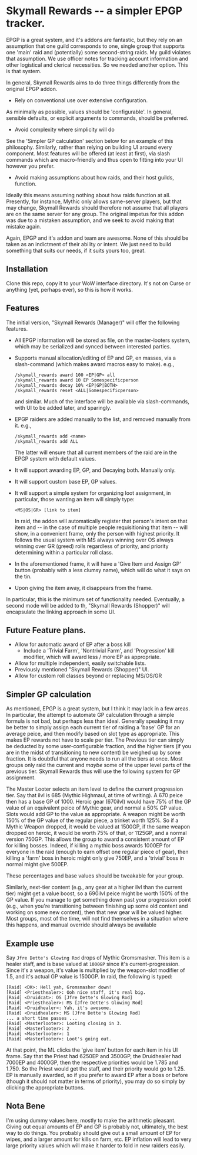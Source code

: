 # Skymall Rewards -- a simpler EPGP tracker.

EPGP is a great system, and it's addons are fantastic, but they rely on an
assumption that one guild corresponds to one, single group that supports one
'main' raid and (potentially) some second-string raids. My guild violates that
assumption. We use officer notes for tracking account information and other
logistical and clerical necessities. So we needed another option. This is that
system.

In general, Skymall Rewards aims to do three things differently from the
original EPGP addon.

* Rely on conventional use over extensive configuration.

As minimally as possible, values should be 'configurable'. In general, sensible
defaults, or explicit arguments to commands, should be preferred.

* Avoid complexity where simplicity will do

See the 'Simpler GP calculation' section below for an example of this
philosophy. Similarly, rather than relying on building UI around every
component. Most features will be offered (at least at first), via slash
commands which are macro-friendly and thus open to fitting into your UI however
you prefer.

* Avoid making assumptions about how raids, and their host guilds, function.

Ideally this means assuming nothing about how raids function at all. Presently,
for instance, Mythic only allows same-server players, but that may change,
Skymall Rewards should therefore not assume that all players are on the same
server for any group. The original impetus for this addon was due to a mistaken
assumption, and we seek to avoid making that mistake again.

Again, EPGP and it's addon and team are awesome. None of this should be taken as
an indictment of their ability or intent. We just need to build something that
suits our needs, if it suits yours too, great.

## Installation

Clone this repo, copy it to your WoW interface directory. It's not on Curse or
anything (yet, perhaps ever), so this is how it works.

## Features

The initial version, "Skymall Rewards (Manager)" will offer the following features.

* All EPGP information will be stored as file, on the master-looters system,
   which may be serialized and synced between interested parties.

* Supports manual allocation/editing of EP and GP, en masses, via a
  slash-command (which makes award macros easy to make). e.g.,

      /skymall_rewards award 100 <EP|GP> all
      /skymall_rewards award 10 EP Somespecificperson
      /skymall_rewards decay 10% <EP|GP|BOTH>
      /skymall_rewards reset <ALL|Somespecificperson>

  and similar. Much of the interface will be available via slash-commands, with
  UI to be added later, and sparingly.

* EPGP raiders are added manually to the list, and removed manually from it.
  e.g.,

      /skymall_rewards add <name>
      /skymall_rewards add ALL

  The latter will ensure that all current members of the raid are in the EPGP
  system with default values.

* It will support awarding EP, GP, and Decaying both. Manually only.

* It will support custom base EP, GP values.

* It will support a simple system for organizing loot assignment, in
  particular, those wanting an item will simply type:

      <MS|OS|GR> [link to item]

  In raid, the addon will automatically register that person's intent on that item
  and -- in the case of multiple people requisitioning that item -- will show, in
  a convenient frame, only the person with highest priority. It follows the usual
  system with MS always winning over OS always winning over GR (greed) rolls
  regardless of priority, and priority determining within a particular roll class.

* In the aforementioned frame, it will have a 'Give Item and Assign GP' button
  (probably with a less clumsy name), which will do what it says on the tin.

* Upon giving the item away, it disappears from the frame.

In particular, this is the minimum set of functionality needed. Eventually, a
second mode will be added to th, "Skymall Rewards (Shopper)" will encapsulate
the linking approach in some UI.

## Future Feature plans.

* Allow for automatic award of EP after a boss kill
  - Include a 'Trivial Farm', 'Nontrivial Farm', and 'Progression' kill
    modifier, which will award less / more EP as appropriate.
* Allow for multiple independent, easily switchable lists.
* Previously mentioned "Skymall Rewards (Shopper)" UI.
* Allow for custom roll classes beyond or replacing MS/OS/GR

## Simpler GP calculation

As mentioned, EPGP is a great system, but I think it may lack in a few areas. In
particular, the attempt to automate GP calculation through a simple formula is
not bad, but perhaps less than ideal. Generally speaking it may be better to
simply assign each current tier of raiding a 'base' GP for an average peice, and
then modify based on slot type as appropriate. This makes EP rewards not have to
scale per tier. The Previous tier can simply be deducted by some
user-configurable fraction, and the higher tiers (if you are in the midst of
transitioning to new content) be weighed up by some fraction. It is doubtful
that anyone needs to run all the tiers at once. Most groups only raid the
current and *maybe* some of the upper level parts of the previous tier. Skymall
Rewards thus will use the following system for GP assignment.

The Master Looter selects an item level to define the current progression tier.
Say that ilvl is 685 (Mythic Highmaul, at time of writing). A 670 peice then has
a base GP of 1000. Heroic gear (670ilvl) would have 75% of the GP value of an
equivalent peice of Mythic gear, and normal a 50% GP value. Slots would add GP
to the value as appropriate. A weapon might be worth 150% of the GP value of the
regular piece, a trinket worth 125%. So if a Mythic Weapon dropped, it would be
valued at 1500GP, if the same weapon dropped on heroic, it would be worth 75% of
that, or 1125GP, and a normal version 750GP. This allows the group to award a
consistent amount of EP for killing bosses. Indeed, if killing a mythic boss
awards 1000EP for everyone in the raid (enough to earn offset one regular piece
of gear), then killing a 'farm' boss in heroic might only give 750EP, and a
'trivial' boss in normal might give 500EP.

These percentages and base values should be tweakable for your group.

Similarly, next-tier content (e.g., any gear at a higher ilvl than the current
tier) might get a value boost, so a 690ilvl peice might be worth 150% of the GP
value. If you manage to get something down past your progression point (e.g.,
when you're transitioning between finishing up some old content and working on
some new content), then that new gear will be valued higher. Most groups, most
of the time, will not find themselves in a situation where this happens, and
manual override should always be available

## Example use

Say `Jfre Dette's Glowing Rod` drops of Mythic Gromsmasher. This item is a
healer staff, and is base valued at `1000GP` since it's current-progression.
Since it's a weapon, it's value is multiplied by the weapon-slot modifier of
1.5, and it's actual GP value is 1500GP. In raid, the following is typed:

    [Raid] <DK>: Hell yah, Gromsmasher down!
    [Raid] <Priesthealer>: Ooh nice staff, it's real big.
    [Raid] <Druidcat>: OS [Jfre Dette's Glowing Rod]
    [Raid] <Priesthealer>: MS [Jfre Dette's Glowing Rod]
    [Raid] <Druidhealer>: Yah, it's awesome.
    [Raid] <Druidhealer>: MS [Jfre Dette's Glowing Rod]
    ... a short time passes ...
    [Raid] <Masterlooter>: Looting closing in 3.
    [Raid] <Masterlooter>: 2
    [Raid] <Masterlooter>: 1
    [Raid] <Masterlooter>: Loot's going out.

At that point, the ML clicks the 'give item' button for each item in his UI
frame. Say that the Priest had 6250EP and 3500GP, the Druidhealer had 7000EP and
4000GP, then the respective priorities would be 1.785 and 1.750. So the Priest
would get the staff, and their priority would go to 1.25. EP is manually
awarded, so if you prefer to award EP after a boss or before (though it should
not matter in terms of priority), you may do so simply by clicking the
appropriate buttons.

## Nota Bene

I'm using dummy values here, mostly to make the arithmetic pleasant. Giving out
equal amounts of EP and GP is probably not, ultimately, the best way to do
things. You probably should give out a small amount of EP for wipes, and a
larger amount for kills on farm, etc. EP inflation will lead to very large
priority values which will make it harder to fold in new raiders easily.















